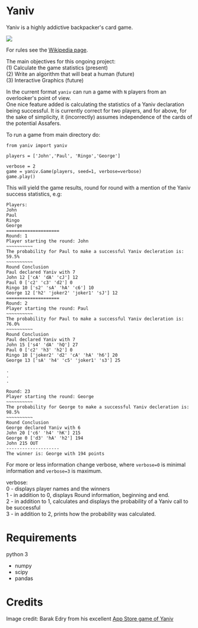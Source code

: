 # Yaniv
Yaniv is a highly addictive backpacker's card game. 

![](https://pbs.twimg.com/profile_images/1265531457/kaka_400x400.png)

For rules see the [Wikipedia page](https://en.wikipedia.org/wiki/Yaniv_(card_game)).


The main objectives for this ongoing project:     
(1) Calculate the game statistics (present)    
(2) Write an algorithm that will beat a human (future)     
(3) Interactive Graphics (future)     

In the current format `yaniv` can run a game with `N` players from an overlooker's point of view.  
One nice feature added is calculating the statistics of a Yaniv declaration being successful. 
It is currently correct for two players, and for above, for the sake of simplicity, it (incorrectly) assumes independence of the cards of the potential Assafers. 

To run a game from main directory do:
```python3
from yaniv import yaniv

players = ['John','Paul', 'Ringo','George']

verbose = 2
game = yaniv.Game(players, seed=1, verbose=verbose)
game.play()
```

This will yield the game results, round for round with a mention of the Yaniv success statistics, e.g:

```
Players:
John
Paul
Ringo
George
====================
Round: 1
Player starting the round: John
~~~~~~~~~~
The probability for Paul to make a successful Yaniv decleration is: 59.5%
~~~~~~~~~~
Round Conclusion
Paul declared Yaniv with 7
John 12 ['cA' 'dA' 'cJ'] 12
Paul 0 ['c2' 'c3' 'd2'] 0
Ringo 10 ['s2' 'sA' 'hA' 'c6'] 10
George 12 ['h2' 'joker2' 'joker1' 'sJ'] 12
====================
Round: 2
Player starting the round: Paul
~~~~~~~~~~
The probability for Paul to make a successful Yaniv decleration is: 76.0%
~~~~~~~~~~
Round Conclusion
Paul declared Yaniv with 7
John 15 ['s4' 'dA' 'hQ'] 27
Paul 0 ['c2' 'h3' 'h2'] 0
Ringo 10 ['joker2' 'd2' 'cA' 'hA' 'h6'] 20
George 13 ['sA' 'h4' 'c5' 'joker1' 's3'] 25

.
.
.

Round: 23
Player starting the round: George
~~~~~~~~~~
The probability for George to make a successful Yaniv decleration is: 98.5%
~~~~~~~~~~
Round Conclusion
George declared Yaniv with 6
John 20 ['c6' 'h4' 'hK'] 215
George 0 ['d3' 'hA' 'h2'] 194
John 215 OUT
--------------------
The winner is: George with 194 points

```

For more or less information change verbose, where `verbose=0` is minimal information and `verbose=3` is maximum.


verbose:  
0 - displays player names and the winners  
1 - in addition to 0, displays Round information, beginning and end.  
2 - in addition to 1, calculates and displays the probability of a Yaniv call to be successful  
3 - in addition to 2, prints how the probability was calculated.

# Requirements 
python 3

* numpy 
* scipy  
* pandas


# Credits 
Image credit: Barak Edry from his excellent [App Store game of Yaniv](https://itunes.apple.com/gb/app/yaniv/id397614908?mt=8)
